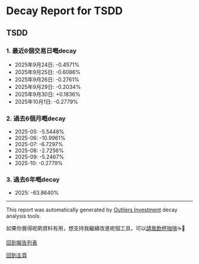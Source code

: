 # Decay Report for TSDD

## TSDD

### 1. 最近6個交易日嘅decay

- 2025年9月24日: -0.4571%
- 2025年9月25日: -0.6086%
- 2025年9月26日: -0.2761%
- 2025年9月29日: -0.2034%
- 2025年9月30日: +0.1836%
- 2025年10月1日: -0.2779%

### 2. 過去6個月嘅decay

- 2025-05: -5.5448%
- 2025-06: -10.9961%
- 2025-07: -6.7297%
- 2025-08: -2.7256%
- 2025-09: -5.2467%
- 2025-10: -0.2779%

### 3. 過去6年嘅decay

- 2025: -63.8640%

------------------------------
This report was automatically generated by [Outliers Investment](https://outliersecon.github.io/Outliers-Investment/) decay analysis tools.

如果你覺得呢啲資料有用，想支持我繼續改進呢個工具，可以[請我飲杯咖啡](https://buymeacoffee.com/outliersecon)☕🙏

[回到報告列表](https://outliersecon.github.io/Outliers-Investment/reports/reports_public)

[回到主頁](https://outliersecon.github.io/Outliers-Investment/)